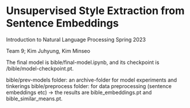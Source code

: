 # Unsupervised Style Extraction from Sentence Embeddings
Introduction to Natural Language Processing Spring 2023

Team 9; Kim Juhyung, Kim Minseo

The final model is bible/final-model.ipynb, and its checkpoint is /bible/model-checkpoint.pt.

bible/prev-models folder: an archive-folder for model experiments and tinkerings
bible/preprocess folder: for data preprocessing (sentence embeddings etc) -> the results are bible_embeddings.pt and bible_similar_means.pt.
